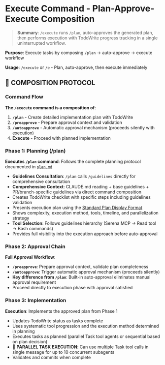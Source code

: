# Execute Command - Plan-Approve-Execute Composition

> **Summary**: `/execute` runs `/plan`, auto-approves the generated plan,
> then performs execution with TodoWrite progress tracking in a single
> uninterrupted workflow.

**Purpose**: Execute tasks by composing `/plan` → auto-approve → execute workflow

**Usage**: `/execute` or `/e` - Plan, auto-approve, then execute immediately

## 🚨 COMPOSITION PROTOCOL

### Command Flow

**The `/execute` command is a composition of**:
1. **`/plan`** - Create detailed implementation plan with TodoWrite
2. **`/preapprove`** - Prepare approval context and validation
3. **`/autoapprove`** - Automatic approval mechanism (proceeds silently with execution)
4. **Execute** - Proceed with planned implementation

### Phase 1: Planning (/plan)

**Executes `/plan` command**: Follows the complete planning protocol documented in [`plan.md`](./plan.md)
- **Guidelines Consultation**: `/plan` calls `/guidelines` directly for comprehensive consultation
- **Comprehensive Context**: CLAUDE.md reading + base guidelines + PR/branch-specific guidelines via direct command composition
- Creates TodoWrite checklist with specific steps including guidelines validation
- Presents execution plan using the [Standard Plan Display Format](./plan.md#📋-standard-plan-display-format)
- Shows complexity, execution method, tools, timeline, and parallelization strategy
- **Tool Selection**: Follows guidelines hierarchy (Serena MCP → Read tool → Bash commands)
- Provides full visibility into the execution approach before auto-approval

### Phase 2: Approval Chain

**Full Approval Workflow**:
- **`/preapprove`**: Prepare approval context, validate plan completeness
- **`/autoapprove`**: Trigger automatic approval mechanism (proceeds silently)
- **Key difference from `/plan`**: Built-in auto-approval eliminates manual approval requirement
- Proceed directly to execution phase with approval satisfied

### Phase 3: Implementation

**Execution**: Implements the approved plan from Phase 1
- Updates TodoWrite status as tasks complete
- Uses systematic tool progression and the execution method determined in planning
- Executes tasks as planned (parallel Task tool agents or sequential based on plan decision)
- 🚨 **PARALLEL TASK EXECUTION**: Can use multiple Task tool calls in single message for up to 10 concurrent subagents
- Validates and commits when complete